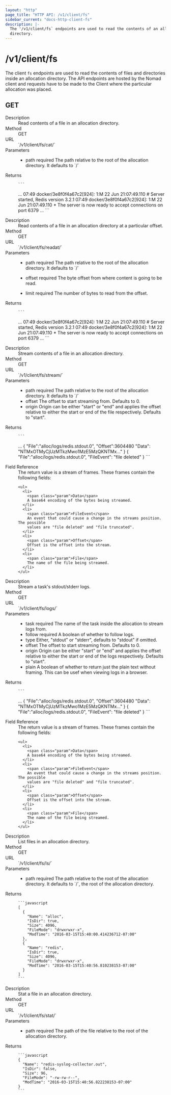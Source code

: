 ```yaml
---
layout: "http"
page_title: "HTTP API: /v1/client/fs"
sidebar_current: "docs-http-client-fs"
description: |-
  The '/v1/client/fs` endpoints are used to read the contents of an allocation
  directory.
---
```


# /v1/client/fs

The client `fs` endpoints are used to read the contents of files and
directories inside an allocation directory. The API endpoints are hosted by the
Nomad client and requests have to be made to the Client where the particular
allocation was placed.

## GET

<dl>
  <dt>Description</dt>
  <dd>
     Read contents of a file in an allocation directory.
  </dd>

  <dt>Method</dt>
  <dd>GET</dd>

  <dt>URL</dt>
  <dd>`/v1/client/fs/cat/<Allocation-ID>`</dd>

  <dt>Parameters</dt>
  <dd>
    <ul>
      <li>
        <span class="param">path</span>
        <span class="param-flags">required</span>
         The path relative to the root of the allocation directory. It 
         defaults to `/`
      </li>
    </ul>
  </dd>

  <dt>Returns</dt>
  <dd>

    ```
...
07:49 docker/3e8f0f4a67c2[924]: 1:M 22 Jun 21:07:49.110 # Server started, Redis version 3.2.1
07:49 docker/3e8f0f4a67c2[924]: 1:M 22 Jun 21:07:49.110 * The server is now ready to accept connections on port 6379
...
    ```

  </dd>

</dl>

<dl>
  <dt>Description</dt>
  <dd>
     Read contents of a file in an allocation directory at a particular offset.
  </dd>

  <dt>Method</dt>
  <dd>GET</dd>

  <dt>URL</dt>
  <dd>`/v1/client/fs/readat/<Allocation-ID>`</dd>

  <dt>Parameters</dt>
  <dd>
    <ul>
      <li>
        <span class="param">path</span>
        <span class="param-flags">required</span>
         The path relative to the root of the allocation directory. It 
         defaults to `/`
      </li>
    </ul>
    <ul>
      <li>
        <span class="param">offset</span>
        <span class="param-flags">required</span>
        The byte offset from where content is going to be read.
      </li>
    </ul>
    <ul>
      <li>
        <span class="param">limit</span>
        <span class="param-flags">required</span>
        The number of bytes to read from the offset.
      </li>
    </ul>

  </dd>

  <dt>Returns</dt>
  <dd>

    ```
...
07:49 docker/3e8f0f4a67c2[924]: 1:M 22 Jun 21:07:49.110 # Server started, Redis version 3.2.1
07:49 docker/3e8f0f4a67c2[924]: 1:M 22 Jun 21:07:49.110 * The server is now ready to accept connections on port 6379
...
    ```

  </dd>

</dl>


<dl>
  <dt>Description</dt>
  <dd>
     Stream contents of a file in an allocation directory.
  </dd>

  <dt>Method</dt>
  <dd>GET</dd>

  <dt>URL</dt>
  <dd>`/v1/client/fs/stream/<Allocation-ID>`</dd>

  <dt>Parameters</dt>
  <dd>
    <ul>
      <li>
        <span class="param">path</span>
        <span class="param-flags">required</span>
         The path relative to the root of the allocation directory. It 
         defaults to `/`
      </li>
      <li>
        <span class="param">offset</span>
         The offset to start streaming from. Defaults to 0.
      </li>
      <li>
        <span class="param">origin</span>
        Origin can be either "start" or "end" and applies the offset relative to
        either the start or end of the file respectively. Defaults to "start".
      </li>
    </ul>
  </dd>

  <dt>Returns</dt>
  <dd>

    ```
...
    {
        "File":"alloc/logs/redis.stdout.0",
        "Offset":3604480
        "Data": "NTMxOTMyCjUzMTkzMwo1MzE5MzQKNTMx..."
    }
    {
        "File":"alloc/logs/redis.stdout.0",
        "FileEvent": "file deleted"
    }
    ```

  </dd>


  <dt>Field Reference</dt>
  <dd>
    The return value is a stream of frames. These frames contain the following
    fields:

    <ul>
      <li>
        <span class="param">Data</span>
        A base64 encoding of the bytes being streamed.
      </li>
      <li>
        <span class="param">FileEvent</span>
        An event that could cause a change in the streams position. The possible
        values are "file deleted" and "file truncated".
      </li>
      <li>
        <span class="param">Offset</span>
        Offset is the offset into the stream.
      </li>
      <li>
        <span class="param">File</span>
        The name of the file being streamed.
      </li>
    </ul>
  </dd>
</dl>

<a id="logs"></a>

<dl>
  <dt>Description</dt>
  <dd>
     Stream a task's stdout/stderr logs.
  </dd>

  <dt>Method</dt>
  <dd>GET</dd>

  <dt>URL</dt>
  <dd>`/v1/client/fs/logs/<Allocation-ID>`</dd>

  <dt>Parameters</dt>
  <dd>
    <ul>
      <li>
        <span class="param">task</span>
        <span class="param-flags">required</span>
        The name of the task inside the allocation to stream logs from.
      </li>
      <li>
        <span class="param">follow</span>
        <span class="param-flags">required</span>
         A boolean of whether to follow logs.
      </li>
      <li>
        <span class="param">type</span>
         Either, "stdout" or "stderr", defaults to "stdout" if omitted.
      </li>
      <li>
        <span class="param">offset</span>
         The offset to start streaming from. Defaults to 0.
      </li>
      <li>
        <span class="param">origin</span>
        Origin can be either "start" or "end" and applies the offset relative to
        either the start or end of the logs respectively. Defaults to "start".
      </li>
      <li>
        <span class="param">plain</span>
        A boolean of whether to return just the plain text without framing.
        This can be usef when viewing logs in a browser.
      </li>
    </ul>
  </dd>

  <dt>Returns</dt>
  <dd>

    ```
...
    {
        "File":"alloc/logs/redis.stdout.0",
        "Offset":3604480
        "Data": "NTMxOTMyCjUzMTkzMwo1MzE5MzQKNTMx..."
    }
    {
        "File":"alloc/logs/redis.stdout.0",
        "FileEvent": "file deleted"
    }
    ```

  </dd>


  <dt>Field Reference</dt>
  <dd>
    The return value is a stream of frames. These frames contain the following
    fields:

    <ul>
      <li>
        <span class="param">Data</span>
        A base64 encoding of the bytes being streamed.
      </li>
      <li>
        <span class="param">FileEvent</span>
        An event that could cause a change in the streams position. The possible
        values are "file deleted" and "file truncated".
      </li>
      <li>
        <span class="param">Offset</span>
        Offset is the offset into the stream.
      </li>
      <li>
        <span class="param">File</span>
        The name of the file being streamed.
      </li>
    </ul>
  </dd>
</dl>

<dl>
  <dt>Description</dt>
  <dd>
     List files in an allocation directory.
  </dd>

  <dt>Method</dt>
  <dd>GET</dd>

  <dt>URL</dt>
  <dd>`/v1/client/fs/ls/<Allocation-ID>`</dd>

  <dt>Parameters</dt>
  <dd>
    <ul>
      <li>
        <span class="param">path</span>
        <span class="param-flags">required</span>
        The path relative to the root of the allocation directory. It 
        defaults to `/`, the root of the allocation directory.
      </li>
    </ul>
  </dd>

  <dt>Returns</dt>
  <dd>

    ```javascript
    [
      {
        "Name": "alloc",
        "IsDir": true,
        "Size": 4096,
        "FileMode": "drwxrwxr-x",
        "ModTime": "2016-03-15T15:40:00.414236712-07:00"
      },
      {
        "Name": "redis",
        "IsDir": true,
        "Size": 4096,
        "FileMode": "drwxrwxr-x",
        "ModTime": "2016-03-15T15:40:56.810238153-07:00"
      }
    ]
    ```

  </dd>
</dl>

<dl>
  <dt>Description</dt>
  <dd>
     Stat a file in an allocation directory.
  </dd>

  <dt>Method</dt>
  <dd>GET</dd>

  <dt>URL</dt>
  <dd>`/v1/client/fs/stat/<Allocation-ID>`</dd>

  <dt>Parameters</dt>
  <dd>
    <ul>
      <li>
        <span class="param">path</span>
        <span class="param-flags">required</span>
        The path of the file relative to the root of the allocation directory.
      </li>
    </ul>
  </dd>

  <dt>Returns</dt>
  <dd>

    ```javascript
    {
      "Name": "redis-syslog-collector.out",
      "IsDir": false,
      "Size": 96,
      "FileMode": "-rw-rw-r--",
      "ModTime": "2016-03-15T15:40:56.822238153-07:00"
    }
    ```

  </dd>
</dl>
